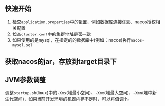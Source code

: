 ## 快速开始
1. 检查`application.properties`中的配置，例如数据库连接信息、nacos授权相关配置
2. 检查`cluster.conf`中的集群地址是否一致
3. 如果使用的是mysql，在指定的的数据库中(例如：nacos)执行`nacos-mysql.sql`

## 获取nacos的jar，存放到target目录下

## JVM参数调整
调整`startup.sh`(linux)中的`-Xms`(堆最小空间)、`-Xmx`(堆最大空间)、`-Xmn`(堆中新生代空间)，如果当前开发环境的机器内存不足时，可以将值调小。